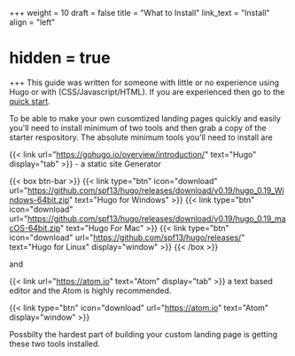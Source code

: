 +++
weight = 10
draft = false
title = "What to Install"
link_text = "Install"
align = "left"
# hidden = true
+++
This guide was written for someone with little or no experience using Hugo or with (CSS/Javascript/HTML).  If you are experienced then go to the [quick start](#tldr).

To be able to make your own cusomtized landing pages quickly and easily you'll need to install minimum of two tools and then grab a copy of the starter respository. The absolute minimum tools you'll need to install are

{{< link url="https://gohugo.io/overview/introduction/" text="Hugo" display="tab" >}}  - a static site Generator

{{< box btn-bar >}}
{{< link type="btn" icon="download" url="https://github.com/spf13/hugo/releases/download/v0.19/hugo_0.19_Windows-64bit.zip" text="Hugo for Windows" >}}
{{< link type="btn" icon="download" url="https://github.com/spf13/hugo/releases/download/v0.19/hugo_0.19_macOS-64bit.zip" text="Hugo For Mac" >}}
{{< link type="btn" icon="download" url="https://github.com/spf13/hugo/releases/" text="Hugo for Linux" display="window" >}}
{{< /box >}}

and

{{< link url="https://atom.io" text="Atom" display="tab" >}} a text based editor and the Atom is highly recommended.

{{< link type="btn" icon="download" url="https://atom.io" text="Atom" display="window" >}}

Possbilty the hardest part of building your custom landing page is getting these two tools installed.
